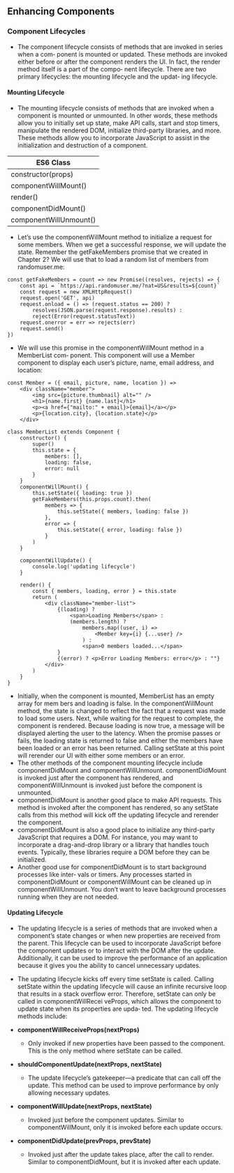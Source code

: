 ## Enhancing Components
### Component Lifecycles
- The component lifecycle consists of methods that are invoked in series when a com‐
ponent is mounted or updated. These methods are invoked either before or after the
component renders the UI. In fact, the render method itself is a part of the compo‐
nent lifecycle. There are two primary lifecycles: the mounting lifecycle and the updat‐
ing lifecycle.

#### Mounting Lifecycle
- The mounting lifecycle consists of methods that are invoked when a component is
mounted or unmounted. In other words, these methods allow you to initially set up
state, make API calls, start and stop timers, manipulate the rendered DOM, initialize
third-party libraries, and more. These methods allow you to incorporate JavaScript to
assist in the initialization and destruction of a component.

ES6 Class |
----------|
constructor(props)|
componentWillMount()|
render()|
componentDidMount()|
componentWillUnmount()|

- Let’s use the componentWillMount method to initialize a request for some members.
When we get a successful response, we will update the state. Remember the
getFakeMembers promise that we created in Chapter 2? We will use that to load a
random list of members from randomuser.me:
```
const getFakeMembers = count => new Promise((resolves, rejects) => {
    const api = `https://api.randomuser.me/?nat=US&results=${count}`
    const request = new XMLHttpRequest()
    request.open('GET', api)
    request.onload = () => (request.status == 200) ?
        resolves(JSON.parse(request.response).results) :
        reject(Error(request.statusText))
    request.onerror = err => rejects(err)
    request.send()
})
```
- We will use this promise in the componentWillMount method in a MemberList com‐
ponent. This component will use a Member component to display each user’s picture,
name, email address, and location:
```
const Member = ({ email, picture, name, location }) =>
    <div className="member">
        <img src={picture.thumbnail} alt="" />
        <h1>{name.first} {name.last}</h1>
        <p><a href={"mailto:" + email}>{email}</a></p>
        <p>{location.city}, {location.state}</p>
    </div>

class MemberList extends Component {
    constructor() {
        super()
        this.state = {
            members: [],
            loading: false,
            error: null
        }
    }
    componentWillMount() {
        this.setState({ loading: true })
        getFakeMembers(this.props.count).then(
            members => {
                this.setState({ members, loading: false })
            },
            error => {
                this.setState({ error, loading: false })
            }
        )
    }

    componentWillUpdate() {
        console.log('updating lifecycle')
    }

    render() {
        const { members, loading, error } = this.state
        return (
            <div className="member-list">
                {(loading) ?
                    <span>Loading Members</span> :
                    (members.length) ?
                        members.map((user, i) =>
                            <Member key={i} {...user} />
                        ) :
                        <span>0 members loaded...</span>
                }
                {(error) ? <p>Error Loading Members: error</p> : ""}
            </div>
        )
    }
}
```
- Initially, when the component is mounted, MemberList has an empty array for mem
bers and loading is false. In the componentWillMount method, the state is changed
to reflect the fact that a request was made to load some users. Next, while waiting for
the request to complete, the component is rendered. Because loading is now true, a
message will be displayed alerting the user to the latency. When the promise passes or
fails, the loading state is returned to false and either the members have been loaded
or an error has been returned. Calling setState at this point will rerender our UI
with either some members or an error.
- The other methods of the component mounting lifecycle include componentDidMount
and componentWillUnmount. componentDidMount is invoked just after the component
has rendered, and componentWillUnmount is invoked just before the component is
unmounted.
- componentDidMount is another good place to make API requests. This method is
invoked after the component has rendered, so any setState calls from this method
will kick off the updating lifecycle and rerender the component.
- componentDidMount is also a good place to initialize any third-party JavaScript that
requires a DOM. For instance, you may want to incorporate a drag-and-drop library
or a library that handles touch events. Typically, these libraries require a DOM before
they can be initialized.
- Another good use for componentDidMount is to start background processes like inter‐
vals or timers. Any processes started in componentDidMount or componentWillMount
can be cleaned up in componentWillUnmount. You don’t want to leave background
processes running when they are not needed.

#### Updating Lifecycle
- The updating lifecycle is a series of methods that are invoked when a component’s
state changes or when new properties are received from the parent. This lifecycle can
be used to incorporate JavaScript before the component updates or to interact with
the DOM after the update. Additionally, it can be used to improve the performance of
an application because it gives you the ability to cancel unnecessary updates.
- The updating lifecycle kicks off every time setState is called. Calling setState
within the updating lifecycle will cause an infinite recursive loop that results in a
stack overflow error. Therefore, setState can only be called in componentWillRecei
veProps, which allows the component to update state when its properties are upda‐
ted.
The updating lifecycle methods include:

- **componentWillReceiveProps(nextProps)**
  - Only invoked if new properties have been passed to the component. This is the
    only method where setState can be called.
- **shouldComponentUpdate(nextProps, nextState)**
  - The update lifecycle’s gatekeeper—a predicate that can call off the update. This
    method can be used to improve performance by only allowing necessary updates.
- **componentWillUpdate(nextProps, nextState)**
  - Invoked just before the component updates. Similar to componentWillMount,
    only it is invoked before each update occurs.
- **componentDidUpdate(prevProps, prevState)**
  - Invoked just after the update takes place, after the call to render. Similar to       componentDidMount, but it is invoked after each update.